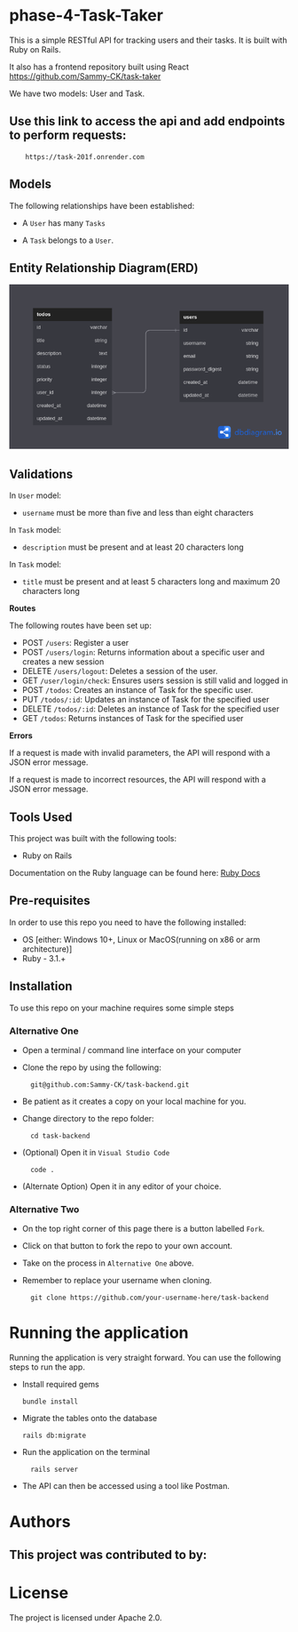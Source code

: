 # phase-4-Task-Taker
This is a simple RESTful API for tracking users and their tasks. It is built with Ruby on Rails.

It also has a frontend repository built using React
        https://github.com/Sammy-CK/task-taker

        
We have two models: User and Task.


## Use this link to access the api and add endpoints to perform requests:
        https://task-201f.onrender.com

## Models

The following relationships have been established:

- A `User` has many `Tasks`

- A `Task` belongs to a `User`.

## Entity Relationship Diagram(ERD)
<img src="relationship.png">

## Validations

In `User` model:
- `username` must be more than five and less than eight characters

In `Task` model:
- `description` must be present and at least 20 characters long

In `Task` model:
- `title` must be present and at least 5 characters long and maximum 20 characters long

**Routes**

The following routes have been set up:

- POST `/users`: Register a user
- POST `/users/login`: Returns information about a specific user and creates a new session
- DELETE `/users/logout`: Deletes a session of the user.
- GET `/user/login/check`: Ensures users session is still valid and logged in
- POST `/todos`: Creates an instance of Task for the specific user.
- PUT `/todos/:id`: Updates an instance of Task for the specified user
- DELETE `/todos/:id`: Deletes an instance of Task for the specified user
- GET `/todos`: Returns instances of Task for the specified user


**Errors**

If a request is made with invalid parameters, the API will respond with a JSON error message.

If a request is made to incorrect resources, the API will respond with a JSON error message.


## Tools Used
This project was built with the following tools:

- Ruby on Rails

Documentation on the Ruby language can be found here: [Ruby Docs](https://docs.ruby-lang.org/en/3.1/)

## Pre-requisites
In order to use this repo you need to have the following installed:

- OS [either: Windows 10+, Linux or MacOS(running on x86 or arm architecture)]
- Ruby - 3.1.+

## Installation

To use this repo on your machine requires some simple steps

### Alternative One

- Open a terminal / command line interface on your computer
- Clone the repo by using the following:

        git@github.com:Sammy-CK/task-backend.git

- Be patient as it creates a copy on your local machine for you.
- Change directory to the repo folder:

        cd task-backend

- (Optional) Open it in ``Visual Studio Code``

        code .

- (Alternate Option) Open it in any editor of your choice.

### Alternative Two

- On the top right corner of this page there is a button labelled ``Fork``.
- Click on that button to fork the repo to your own account.
- Take on the process in ``Alternative One`` above.
- Remember to replace your username when cloning.

        git clone https://github.com/your-username-here/task-backend


# Running the application

Running the application is very straight forward. You can use the following steps to run the app.

-   Install required gems
        
        bundle install

-   Migrate the tables onto the database

        rails db:migrate

- Run the application on the terminal

        rails server

- The API can then be accessed using a tool like Postman.



# Authors
This project was contributed to by:
- 

# License
The project is licensed under Apache 2.0. 
